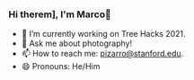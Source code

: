 ### Hi therem], I'm Marco👋

- 🔭 I’m currently working on Tree Hacks 2021.
- 💬 Ask me about photography!
- 📫 How to reach me: [pizarro@stanford.edu](mailto:pizarro@stanford.edu).
- 😄 Pronouns: He/Him
<!--
- 🌱 I’m currently learning ...
- 👯 I’m looking to collaborate on ...
- 🤔 I’m looking for help with ...
- ⚡ Fun fact: ... -->
